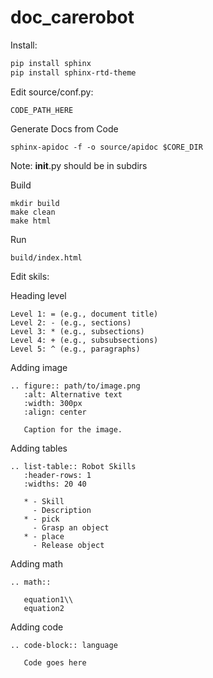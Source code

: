 # doc_carerobot


Install:
```bash
pip install sphinx
pip install sphinx-rtd-theme
```

Edit source/conf.py:
```
CODE_PATH_HERE
```

Generate Docs from Code
```
sphinx-apidoc -f -o source/apidoc $CORE_DIR  
```
Note: __init__.py should be in subdirs

Build
```
mkdir build
make clean
make html
```

Run
```
build/index.html
```


Edit skils:

Heading level
```
Level 1: = (e.g., document title)
Level 2: - (e.g., sections)
Level 3: * (e.g., subsections)
Level 4: + (e.g., subsubsections)
Level 5: ^ (e.g., paragraphs)
```

Adding image
```
.. figure:: path/to/image.png
   :alt: Alternative text
   :width: 300px
   :align: center

   Caption for the image.
```

Adding tables
```
.. list-table:: Robot Skills
   :header-rows: 1
   :widths: 20 40

   * - Skill
     - Description
   * - pick
     - Grasp an object
   * - place
     - Release object
```

Adding math
```
.. math::

   equation1\\
   equation2
```

Adding code
```
.. code-block:: language

   Code goes here
```







